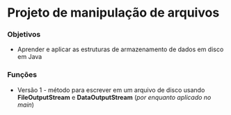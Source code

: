# Projeto de manipulação de arquivos

### Objetivos

- Aprender e aplicar as estruturas de armazenamento de dados em disco em Java



### Funções

- Versão 1 - método para escrever em um arquivo de disco usando **FileOutputStream**   e **DataOutputStream** (_por enquanto aplicado no main_)
